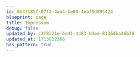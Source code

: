 ```yaml
---
id: 0b37185f-07f2-4aa4-be00-4eaf8d895424
blueprint: page
title: Impressum
debug: false
updated_by: c2f8321e-be41-4d83-b9ee-8136dba46b39
updated_at: 1713812366
has_pattern: true
---
```

